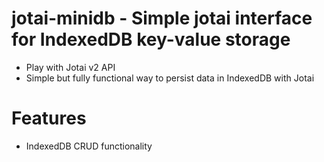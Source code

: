 # jotai-minidb - Simple jotai interface for IndexedDB key-value storage

- Play with Jotai v2 API
- Simple but fully functional way to persist data in IndexedDB with Jotai

# Features

- IndexedDB CRUD functionality
